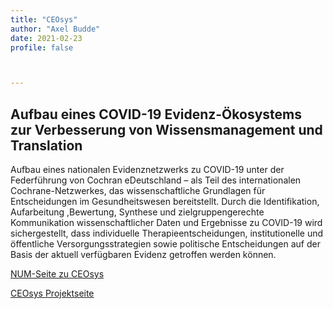 ```yaml
---
title: "CEOsys"
author: "Axel Budde"
date: 2021-02-23
profile: false



---
```


## Aufbau eines COVID-19 Evidenz-Ökosystems zur Verbesserung von Wissensmanagement und Translation
<!--more-->

Aufbau eines nationalen Evidenznetzwerks zu COVID-19 unter der Federführung von Cochran eDeutschland – als Teil des internationalen Cochrane-Netzwerkes, das wissenschaftliche Grundlagen für Entscheidungen im Gesundheitswesen bereitstellt. Durch die Identifikation, Aufarbeitung ,Bewertung, Synthese und zielgruppengerechte Kommunikation wissenschaftlicher Daten und Ergebnisse zu COVID-19 wird sichergestellt, dass individuelle Therapieentscheidungen, institutionelle und öffentliche Versorgungsstrategien sowie politische Entscheidungen auf der Basis der aktuell verfügbaren Evidenz getroffen werden können.

[NUM-Seite zu CEOsys](https://www.netzwerk-universitaetsmedizin.de/projekte/ceo-sys)

[CEOsys Projektseite](https://covid-evidenz.de/)

